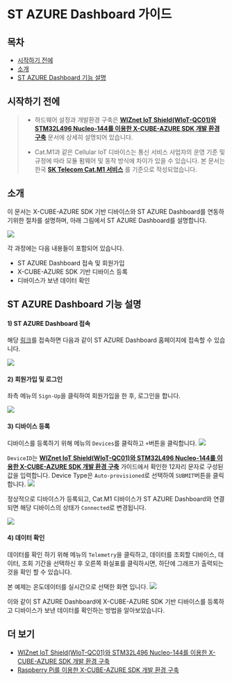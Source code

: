 # ST AZURE Dashboard 가이드

## 목차

-   [시작하기 전에](#Prerequisites)
-   [소개](#Introduction)
-   [ST AZURE Dashboard 기능 설명](#FunctionExamplanation)

<a name="Prerequisites"></a>
## 시작하기 전에

> * 하드웨어 설정과 개발환경 구축은 **[WIZnet IoT Shield(WIoT-QC01)와 STM32L496 Nucleo-144를 이용한 X-CUBE-AZURE SDK 개발 환경 구축][nucleo-stm32l496_azure-st-sdk]** 문서에 상세히 설명되어 있습니다.
>
> * Cat.M1과 같은 Cellular IoT 디바이스는 통신 서비스 사업자의 운영 기준 및 규정에 따라 모듈 펌웨어 및 동작 방식에 차이가 있을 수 있습니다. 본 문서는 한국 **[SK Telecom Cat.M1 서비스](https://www.sktiot.com/iot/developer/guide/guide/catM1/menu_05/page_01)** 를 기준으로 작성되었습니다.


<a name="Introduction"></a>
## 소개

이 문서는 X-CUBE-AZURE SDK 기반 디바이스와 ST AZURE Dashboard를 연동하기위한 절차를 설명하며, 아래 그림에서 ST AZURE Dashboard를 설명합니다.

![][st-azure-sdk-outline]

각 과정에는 다음 내용들이 포함되어 있습니다.
- ST AZURE Dashboard 접속 및 회원가입
- X-CUBE-AZURE SDK 기반 디바이스 등록
- 디바이스가 보낸 데이터 확인

<a name="FunctionExamplanation"></a>
## ST AZURE Dashboard 기능 설명

#### 1) ST AZURE Dashboard 접속
해당 [링크](https://stm32ode-v2.azurewebsites.net)를 접속하면 다음과 같이 ST AZURE Dashboard 홈페이지에 접속할 수 있습니다.

![][1]

#### 2) 회원가입 및 로그인
좌측 메뉴의 `Sign-Up`을 클릭하여 회원가입을 한 후, 로그인을 합니다.

![][2]

#### 3) 디바이스 등록
디바이스를 등록하기 위해 메뉴의 `Devices`를 클릭하고 `+`버튼을 클릭합니다.
![][3]

`DeviceID`는 **[WIZnet IoT Shield(WIoT-QC01)와 STM32L496 Nucleo-144를 이용한 X-CUBE-AZURE SDK 개발 환경 구축][nucleo-stm32l496_azure-st-sdk]** 가이드에서 확인한 12자리 문자로 구성된 값을 입력합니다.
Device Type은 `Auto-provisioned`로 선택하여 `SUBMIT`버튼을 클릭합니다.
![][4]

정상적으로 디바이스가 등록되고, Cat.M1 디바이스가 ST AZURE Dashboard와 연결되면 해당 디바이스의 상태가 `Connected`로 변경됩니다.

![][5]
#### 4) 데이터 확인
데이터를 확인 하기 위해 메뉴의 `Telemetry`을 클릭하고, 데이터를 조회할 디바이스, 데이터, 조회 기간을 선택하신 후 오른쪽 화실표를 클릭하시면, 하단에 그래프가 출력되는 것을 확인 할 수 있습니다.

본 예제는 온도데이터를 실시간으로 선택한 화면 입니다.
![][6]

이와 같이 ST AZURE Dashboard에 X-CUBE-AZURE SDK 기반 디바이스를 등록하고 디바이스가 보낸 데이터를 확인하는 방법을 알아보았습니다.

<a name="ReadMore"></a>
## 더 보기
* [WIZnet IoT Shield(WIoT-QC01)와 STM32L496 Nucleo-144를 이용한 X-CUBE-AZURE SDK 개발 환경 구축][nucleo-stm32l496_azure-st-sdk]
* [Raspberry Pi를 이용한 X-CUBE-AZURE SDK 개발 환경 구축][raspberrypi-azure-c-sdk]


[nucleo-stm32l496_azure-st-sdk]: ../IoT_device/Connectivities/LTE/Cat.M1/nucleo_stm32l496_azure_st_sdk_bg96.md
[raspberrypi-azure-c-sdk]: ../IoT_device/Connectivities/LTE/Cat.M1/raspberrypi_azure_c_sdk.md

[st-azure-sdk-outline]: ../../images/st-azure-sdk-outline.PNG

[1]: ../../images/st-azure-dashboard-1.PNG
[2]: ../../images/st-azure-dashboard-2.PNG
[3]: ../../images/st-azure-dashboard-3.PNG
[4]: ../../images/st-azure-dashboard-4.PNG
[5]: ../../images/st-azure-dashboard-5.PNG
[6]: ../../images/st-azure-dashboard-6.PNG